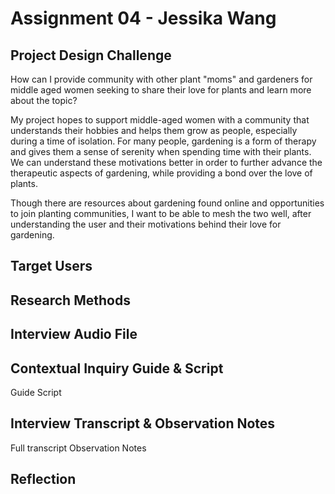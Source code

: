 # Assignment 04 - Jessika Wang

## Project Design Challenge
How can I provide community with other plant "moms" and gardeners for middle aged women seeking to share their love for plants and learn more about the topic? 


My project hopes to support middle-aged women with a community that understands their hobbies and helps them grow as people, especially during a time of isolation. For many people, gardening is a form of therapy and gives them a sense of serenity when spending time with their plants. We can understand these motivations better in order to further advance the therapeutic aspects of gardening, while providing a bond over the love of plants.


Though there are resources about gardening found online and opportunities to join planting communities, I want to be able to mesh the two well, after understanding the user and their motivations behind their love for gardening. 

## Target Users

## Research Methods

## Interview Audio File

## Contextual Inquiry Guide & Script
Guide
Script

## Interview Transcript & Observation Notes
Full transcript
Observation Notes

## Reflection
